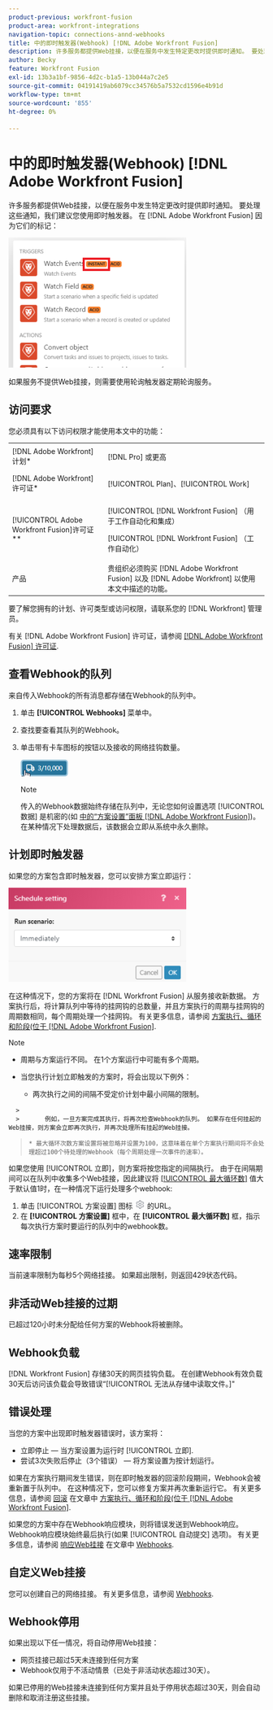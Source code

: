 ```yaml
---
product-previous: workfront-fusion
product-area: workfront-integrations
navigation-topic: connections-annd-webhooks
title: 中的即时触发器(Webhook) [!DNL Adobe Workfront Fusion]
description: 许多服务都提供Web挂接，以便在服务中发生特定更改时提供即时通知。 要处理这些通知，我们建议您使用即时触发器。 本文介绍了Adobe Workfront Fusion中即时触发器的使用和功能。
author: Becky
feature: Workfront Fusion
exl-id: 13b3a1bf-9856-4d2c-b1a5-13b044a7c2e5
source-git-commit: 04191419ab6079cc34576b5a7532cd1596e4b91d
workflow-type: tm+mt
source-wordcount: '855'
ht-degree: 0%

---
```


# 中的即时触发器(Webhook) [!DNL Adobe Workfront Fusion]

许多服务都提供Web挂接，以便在服务中发生特定更改时提供即时通知。 要处理这些通知，我们建议您使用即时触发器。 在 [!DNL Adobe Workfront Fusion] 因为它们的标记：

![](assets/instant-350x256.png)

如果服务不提供Web挂接，则需要使用轮询触发器定期轮询服务。

## 访问要求

您必须具有以下访问权限才能使用本文中的功能：

<table style="table-layout:auto"> 
 <col> 
 <col> 
 <tbody> 
  <tr> 
    <td role="rowheader">[!DNL Adobe Workfront] 计划*</td> 
   <td> <p>[!DNL Pro] 或更高</p> </td> 
  </tr> 
  <tr data-mc-conditions=""> 
   <td role="rowheader">[!DNL Adobe Workfront] 许可证*</td> 
   <td> <p>[!UICONTROL Plan]、[!UICONTROL Work]</p> </td> 
  </tr> 
  <tr> 
   <td role="rowheader">[!UICONTROL Adobe Workfront Fusion]许可证**</td> 
   <td> <p>[!UICONTROL [!DNL Workfront Fusion] （用于工作自动化和集成） </p> <p>[!UICONTROL [!DNL Workfront Fusion] （工作自动化）</p>  </td> 
  </tr> 
  <tr> 
   <td role="rowheader">产品</td> 
   <td>贵组织必须购买 [!DNL Adobe Workfront Fusion] 以及 [!DNL Adobe Workfront] 以使用本文中描述的功能。</td> 
  </tr> 
 </tbody> 
</table>

要了解您拥有的计划、许可类型或访问权限，请联系您的 [!DNL Workfront] 管理员。

有关 [!DNL Adobe Workfront Fusion] 许可证，请参阅 [[!DNL Adobe Workfront Fusion] 许可证](../../workfront-fusion/get-started/license-automation-vs-integration.md).

## 查看Webhook的队列

来自传入Webhook的所有消息都存储在Webhook的队列中。

1. 单击 **[!UICONTROL Webhooks]** 菜单中。
1. 查找要查看其队列的Webhook。
1. 单击带有卡车图标的按钮以及接收的网络挂钩数量。

   ![](assets/webhooks-truck-icon.png)

   >[!NOTE]
   >
   >传入的Webhook数据始终存储在队列中，无论您如何设置选项 [!UICONTROL 数据] 是机密的(如 [中的“方案设置”面板 [!DNL Adobe Workfront Fusion]](../../workfront-fusion/scenarios/scenario-settings-panel.md))。 在某种情况下处理数据后，该数据会立即从系统中永久删除。

## 计划即时触发器

如果您的方案包含即时触发器，您可以安排方案立即运行：

![](assets/schedule-setting-350x185.png)

在这种情况下，您的方案将在 [!DNL Workfront Fusion] 从服务接收新数据。 方案执行后，将计算队列中等待的挂网钩的总数量，并且方案执行的周期与挂网钩的周期数相同，每个周期处理一个挂网钩。 有关更多信息，请参阅 [方案执行、循环和阶段(位于 [!DNL Adobe Workfront Fusion]](../../workfront-fusion/scenarios/scenario-execution-cycles-phases.md).

>[!NOTE]
>
>* 周期与方案运行不同。 在1个方案运行中可能有多个周期。
>* 当您执行计划立即触发的方案时，将会出现以下例外：
   >
   >     * 两次执行之间的间隔不受定价计划中最小间隔的限制。

      >
      >       例如，一旦方案完成其执行，将再次检查Webhook的队列。 如果存在任何挂起的Web挂接，则方案会立即再次执行，并再次处理所有挂起的Web挂接。
   >   
   >     * 最大循环次数方案设置将被忽略并设置为100，这意味着在单个方案执行期间将不会处理超过100个待处理的Webhook（每个周期处理一次事件的速率）。
>



如果您使用 [!UICONTROL 立即]，则方案将按您指定的间隔执行。 由于在间隔期间可以在队列中收集多个Web挂接，因此建议将 [[!UICONTROL 最大循环数]](../../workfront-fusion/scenarios/scenario-settings-panel.md#maximum) 值大于默认值1时，在一种情况下运行处理多个webhook:

1. 单击 [!UICONTROL 方案设置] 图标 ![](assets/gear-icon-settings.png) 的URL。
1. 在 **[!UICONTROL 方案设置]** 框中，在 **[!UICONTROL 最大循环数]** 框，指示每次执行方案时要运行的队列中的webhook数。

## 速率限制

当前速率限制为每秒5个网络挂接。 如果超出限制，则返回429状态代码。

## 非活动Web挂接的过期

已超过120小时未分配给任何方案的Webhook将被删除。

## Webhook负载

[!DNL Workfront Fusion] 存储30天的网页挂钩负载。 在创建Webhook有效负载30天后访问该负载会导致错误“[!UICONTROL 无法从存储中读取文件。]&quot;

## 错误处理

当您的方案中出现即时触发器错误时，该方案将：

* 立即停止 — 当方案设置为运行时 [!UICONTROL 立即].
* 尝试3次失败后停止（3个错误） — 将方案设置为按计划运行。

如果在方案执行期间发生错误，则在即时触发器的回滚阶段期间，Webhook会被重新置于队列中。 在这种情况下，您可以修复方案并再次重新运行它。 有关更多信息，请参阅 [回滚](../../workfront-fusion/scenarios/scenario-execution-cycles-phases.md#rollback) 在文章中 [方案执行、循环和阶段(位于 [!DNL Adobe Workfront Fusion]](../../workfront-fusion/scenarios/scenario-execution-cycles-phases.md).

如果您的方案中存在Webhook响应模块，则将错误发送到Webhook响应。 Webhook响应模块始终最后执行(如果 [!UICONTROL 自动提交] 选项)。 有关更多信息，请参阅 [响应Web挂接](../../workfront-fusion/apps-and-their-modules/webhooks-updated.md#respondi) 在文章中 [Webhooks](../../workfront-fusion/apps-and-their-modules/webhooks-updated.md).

## 自定义Web挂接

您可以创建自己的网络挂接。 有关更多信息，请参阅 [Webhooks](../../workfront-fusion/apps-and-their-modules/webhooks-updated.md).

## Webhook停用

如果出现以下任一情况，将自动停用Web挂接：

* 网页挂接已超过5天未连接到任何方案
* Webhook仅用于不活动情景（已处于非活动状态超过30天）。

如果已停用的Web挂接未连接到任何方案并且处于停用状态超过30天，则会自动删除和取消注册这些挂接。


